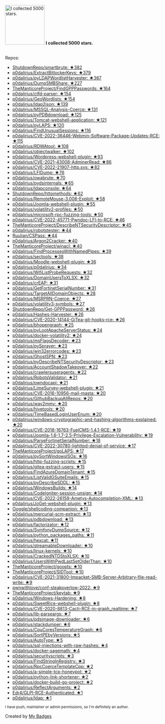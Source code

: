 <img src="https://my-badges.github.io/my-badges/stars-5000.png" alt="I collected 5000 stars." title="I collected 5000 stars." width="128">
<strong>I collected 5000 stars.</strong>
<br><br>

Repos:

* <a href="https://github.com/ShutdownRepo/smartbrute">ShutdownRepo/smartbrute: ★382</a>
* <a href="https://github.com/p0dalirius/ExtractBitlockerKeys">p0dalirius/ExtractBitlockerKeys: ★379</a>
* <a href="https://github.com/p0dalirius/pyLDAPWordlistHarvester">p0dalirius/pyLDAPWordlistHarvester: ★367</a>
* <a href="https://github.com/p0dalirius/DumpSMBShare">p0dalirius/DumpSMBShare: ★227</a>
* <a href="https://github.com/TheManticoreProject/FindGPPPasswords">TheManticoreProject/FindGPPPasswords: ★164</a>
* <a href="https://github.com/p0dalirius/ctfd-parser">p0dalirius/ctfd-parser: ★154</a>
* <a href="https://github.com/p0dalirius/GeoWordlists">p0dalirius/GeoWordlists: ★154</a>
* <a href="https://github.com/p0dalirius/ldap2json">p0dalirius/ldap2json: ★139</a>
* <a href="https://github.com/p0dalirius/MSSQL-Analysis-Coerce">p0dalirius/MSSQL-Analysis-Coerce: ★131</a>
* <a href="https://github.com/p0dalirius/pyPDBdownload">p0dalirius/pyPDBdownload: ★125</a>
* <a href="https://github.com/p0dalirius/Tomcat-webshell-application">p0dalirius/Tomcat-webshell-application: ★121</a>
* <a href="https://github.com/p0dalirius/pyLAPS">p0dalirius/pyLAPS: ★120</a>
* <a href="https://github.com/p0dalirius/FindUnusualSessions">p0dalirius/FindUnusualSessions: ★116</a>
* <a href="https://github.com/p0dalirius/CVE-2022-36446-Webmin-Software-Package-Updates-RCE">p0dalirius/CVE-2022-36446-Webmin-Software-Package-Updates-RCE: ★115</a>
* <a href="https://github.com/p0dalirius/RDWAtool">p0dalirius/RDWAtool: ★108</a>
* <a href="https://github.com/p0dalirius/objectwalker">p0dalirius/objectwalker: ★102</a>
* <a href="https://github.com/p0dalirius/Wordpress-webshell-plugin">p0dalirius/Wordpress-webshell-plugin: ★93</a>
* <a href="https://github.com/p0dalirius/CVE-2021-43008-AdminerRead">p0dalirius/CVE-2021-43008-AdminerRead: ★86</a>
* <a href="https://github.com/p0dalirius/CVE-2022-21907-http.sys">p0dalirius/CVE-2022-21907-http.sys: ★82</a>
* <a href="https://github.com/p0dalirius/LFIDump">p0dalirius/LFIDump: ★76</a>
* <a href="https://github.com/p0dalirius/owabrute">p0dalirius/owabrute: ★70</a>
* <a href="https://github.com/p0dalirius/pydsinternals">p0dalirius/pydsinternals: ★65</a>
* <a href="https://github.com/p0dalirius/ldapconsole">p0dalirius/ldapconsole: ★64</a>
* <a href="https://github.com/ShutdownRepo/httpmethods">ShutdownRepo/httpmethods: ★62</a>
* <a href="https://github.com/p0dalirius/RemoteMouse-3.008-Exploit">p0dalirius/RemoteMouse-3.008-Exploit: ★58</a>
* <a href="https://github.com/p0dalirius/Joomla-webshell-plugin">p0dalirius/Joomla-webshell-plugin: ★55</a>
* <a href="https://github.com/p0dalirius/volatility2-profiles">p0dalirius/volatility2-profiles: ★50</a>
* <a href="https://github.com/p0dalirius/microsoft-rpc-fuzzing-tools">p0dalirius/microsoft-rpc-fuzzing-tools: ★50</a>
* <a href="https://github.com/p0dalirius/CVE-2022-45771-Pwndoc-LFI-to-RCE">p0dalirius/CVE-2022-45771-Pwndoc-LFI-to-RCE: ★46</a>
* <a href="https://github.com/TheManticoreProject/DescribeNTSecurityDescriptor">TheManticoreProject/DescribeNTSecurityDescriptor: ★45</a>
* <a href="https://github.com/p0dalirius/robotstester">p0dalirius/robotstester: ★44</a>
* <a href="https://github.com/Ruulian/CSPass">Ruulian/CSPass: ★44</a>
* <a href="https://github.com/p0dalirius/Argon2Cracker">p0dalirius/Argon2Cracker: ★40</a>
* <a href="https://github.com/TheManticoreProject/winacl">TheManticoreProject/winacl: ★40</a>
* <a href="https://github.com/p0dalirius/FindProcessesWithNamedPipes">p0dalirius/FindProcessesWithNamedPipes: ★39</a>
* <a href="https://github.com/p0dalirius/sectools">p0dalirius/sectools: ★38</a>
* <a href="https://github.com/p0dalirius/Moodle-webshell-plugin">p0dalirius/Moodle-webshell-plugin: ★36</a>
* <a href="https://github.com/p0dalirius/p0dalirius">p0dalirius/p0dalirius: ★34</a>
* <a href="https://github.com/p0dalirius/WifiListProbeRequests">p0dalirius/WifiListProbeRequests: ★32</a>
* <a href="https://github.com/p0dalirius/DomainUsersToXLSX">p0dalirius/DomainUsersToXLSX: ★32</a>
* <a href="https://github.com/p0dalirius/crEAP">p0dalirius/crEAP: ★31</a>
* <a href="https://github.com/p0dalirius/GetFortinetSerialNumber">p0dalirius/GetFortinetSerialNumber: ★31</a>
* <a href="https://github.com/p0dalirius/TargetAllDomainObjects">p0dalirius/TargetAllDomainObjects: ★28</a>
* <a href="https://github.com/p0dalirius/MSRPRN-Coerce">p0dalirius/MSRPRN-Coerce: ★27</a>
* <a href="https://github.com/p0dalirius/volatility3-symbols">p0dalirius/volatility3-symbols: ★27</a>
* <a href="https://github.com/ShutdownRepo/Get-GPPPassword">ShutdownRepo/Get-GPPPassword: ★26</a>
* <a href="https://github.com/p0dalirius/Hashes-Harvester">p0dalirius/Hashes-Harvester: ★26</a>
* <a href="https://github.com/p0dalirius/CVE-2020-14144-GiTea-git-hooks-rce">p0dalirius/CVE-2020-14144-GiTea-git-hooks-rce: ★26</a>
* <a href="https://github.com/p0dalirius/bhopengraph">p0dalirius/bhopengraph: ★25</a>
* <a href="https://github.com/p0dalirius/pyLootApacheServerStatus">p0dalirius/pyLootApacheServerStatus: ★24</a>
* <a href="https://github.com/p0dalirius/docker-volatility2">p0dalirius/docker-volatility2: ★24</a>
* <a href="https://github.com/p0dalirius/msFlagsDecoder">p0dalirius/msFlagsDecoder: ★23</a>
* <a href="https://github.com/p0dalirius/pySprayer">p0dalirius/pySprayer: ★23</a>
* <a href="https://github.com/p0dalirius/win32errorcodes">p0dalirius/win32errorcodes: ★23</a>
* <a href="https://github.com/p0dalirius/GhostSPN">p0dalirius/GhostSPN: ★23</a>
* <a href="https://github.com/p0dalirius/pyDescribeNTSecurityDescriptor">p0dalirius/pyDescribeNTSecurityDescriptor: ★23</a>
* <a href="https://github.com/p0dalirius/AccountShadowTakeover">p0dalirius/AccountShadowTakeover: ★22</a>
* <a href="https://github.com/p0dalirius/crawlersuseragents">p0dalirius/crawlersuseragents: ★22</a>
* <a href="https://github.com/p0dalirius/RobotsValidator">p0dalirius/RobotsValidator: ★21</a>
* <a href="https://github.com/p0dalirius/pwndocapi">p0dalirius/pwndocapi: ★21</a>
* <a href="https://github.com/p0dalirius/LimeSurvey-webshell-plugin">p0dalirius/LimeSurvey-webshell-plugin: ★21</a>
* <a href="https://github.com/p0dalirius/CVE-2016-10956-mail-masta">p0dalirius/CVE-2016-10956-mail-masta: ★20</a>
* <a href="https://github.com/p0dalirius/GithubBackupAllRepos">p0dalirius/GithubBackupAllRepos: ★20</a>
* <a href="https://github.com/p0dalirius/wav2mmv">p0dalirius/wav2mmv: ★20</a>
* <a href="https://github.com/p0dalirius/hivetools">p0dalirius/hivetools: ★20</a>
* <a href="https://github.com/p0dalirius/TimeBasedLoginUserEnum">p0dalirius/TimeBasedLoginUserEnum: ★20</a>
* <a href="https://github.com/p0dalirius/windows-cryptographic-and-hashing-algorithms-explained">p0dalirius/windows-cryptographic-and-hashing-algorithms-explained: ★20</a>
* <a href="https://github.com/p0dalirius/CVE-2018-16763-FuelCMS-1.4.1-RCE">p0dalirius/CVE-2018-16763-FuelCMS-1.4.1-RCE: ★19</a>
* <a href="https://github.com/p0dalirius/Joomla-1.6-1.7-2.5-Privilege-Escalation-Vulnerability">p0dalirius/Joomla-1.6-1.7-2.5-Privilege-Escalation-Vulnerability: ★19</a>
* <a href="https://github.com/p0dalirius/ParseFortinetSerialNumber">p0dalirius/ParseFortinetSerialNumber: ★18</a>
* <a href="https://github.com/p0dalirius/CVE-2022-30780-lighttpd-denial-of-service">p0dalirius/CVE-2022-30780-lighttpd-denial-of-service: ★17</a>
* <a href="https://github.com/TheManticoreProject/goLAPS">TheManticoreProject/goLAPS: ★17</a>
* <a href="https://github.com/p0dalirius/pySortWindowsISOs">p0dalirius/pySortWindowsISOs: ★16</a>
* <a href="https://github.com/p0dalirius/http-fuzzing-scripts">p0dalirius/http-fuzzing-scripts: ★15</a>
* <a href="https://github.com/p0dalirius/gitea-extract-users">p0dalirius/gitea-extract-users: ★15</a>
* <a href="https://github.com/p0dalirius/FindAzureDomainTenant">p0dalirius/FindAzureDomainTenant: ★15</a>
* <a href="https://github.com/p0dalirius/ListValidGSuiteEmails">p0dalirius/ListValidGSuiteEmails: ★15</a>
* <a href="https://github.com/p0dalirius/pyDescribeSDDL">p0dalirius/pyDescribeSDDL: ★15</a>
* <a href="https://github.com/p0dalirius/WindowsBuilds">p0dalirius/WindowsBuilds: ★14</a>
* <a href="https://github.com/p0dalirius/CodeIgniter-session-unsign">p0dalirius/CodeIgniter-session-unsign: ★14</a>
* <a href="https://github.com/p0dalirius/CVE-2022-26159-Ametys-Autocompletion-XML">p0dalirius/CVE-2022-26159-Ametys-Autocompletion-XML: ★13</a>
* <a href="https://github.com/p0dalirius/JoGet-webshell-plugin">p0dalirius/JoGet-webshell-plugin: ★13</a>
* <a href="https://github.com/Ooggle/shellcoding-companion">Ooggle/shellcoding-companion: ★13</a>
* <a href="https://github.com/p0dalirius/mercurial-scm-extract">p0dalirius/mercurial-scm-extract: ★13</a>
* <a href="https://github.com/p0dalirius/pdbdownload">p0dalirius/pdbdownload: ★13</a>
* <a href="https://github.com/p0dalirius/factorizator">p0dalirius/factorizator: ★12</a>
* <a href="https://github.com/p0dalirius/SymfonyDumpSource">p0dalirius/SymfonyDumpSource: ★12</a>
* <a href="https://github.com/p0dalirius/python_packages_paths">p0dalirius/python_packages_paths: ★11</a>
* <a href="https://github.com/p0dalirius/hexcat">p0dalirius/hexcat: ★11</a>
* <a href="https://github.com/p0dalirius/streamableDownloader">p0dalirius/streamableDownloader: ★10</a>
* <a href="https://github.com/p0dalirius/linux-kernels">p0dalirius/linux-kernels: ★10</a>
* <a href="https://github.com/p0dalirius/CrackedNTDStoXLSX">p0dalirius/CrackedNTDStoXLSX: ★10</a>
* <a href="https://github.com/p0dalirius/UsersWithPwdLastSetOlderThan">p0dalirius/UsersWithPwdLastSetOlderThan: ★10</a>
* <a href="https://github.com/TheManticoreProject/goopts">TheManticoreProject/goopts: ★10</a>
* <a href="https://github.com/TheManticoreProject/SIDTool">TheManticoreProject/SIDTool: ★10</a>
* <a href="https://github.com/p0dalirius/CVE-2021-31800-Impacket-SMB-Server-Arbitrary-file-read-write">p0dalirius/CVE-2021-31800-Impacket-SMB-Server-Arbitrary-file-read-write: ★9</a>
* <a href="https://github.com/pwnwithlove/conf-steakoverlow-2022">pwnwithlove/conf-steakoverlow-2022: ★9</a>
* <a href="https://github.com/TheManticoreProject/keytab">TheManticoreProject/keytab: ★9</a>
* <a href="https://github.com/p0dalirius/Windows-Hardening">p0dalirius/Windows-Hardening: ★8</a>
* <a href="https://github.com/p0dalirius/SweetRice-webshell-plugin">p0dalirius/SweetRice-webshell-plugin: ★8</a>
* <a href="https://github.com/p0dalirius/CVE-2020-8813-Cacti-RCE-in-graph_realtime">p0dalirius/CVE-2020-8813-Cacti-RCE-in-graph_realtime: ★7</a>
* <a href="https://github.com/p0dalirius/lib-parseargs">p0dalirius/lib-parseargs: ★7</a>
* <a href="https://github.com/p0dalirius/pdsimage-downloader">p0dalirius/pdsimage-downloader: ★6</a>
* <a href="https://github.com/p0dalirius/stackdumper">p0dalirius/stackdumper: ★6</a>
* <a href="https://github.com/p0dalirius/CpuCoresTemperatureGraph">p0dalirius/CpuCoresTemperatureGraph: ★6</a>
* <a href="https://github.com/p0dalirius/SortPEbyVersions">p0dalirius/SortPEbyVersions: ★5</a>
* <a href="https://github.com/p0dalirius/AutoType">p0dalirius/AutoType: ★5</a>
* <a href="https://github.com/p0dalirius/sql-injections-with-raw-hashes">p0dalirius/sql-injections-with-raw-hashes: ★4</a>
* <a href="https://github.com/p0dalirius/docker-sagemath">p0dalirius/docker-sagemath: ★4</a>
* <a href="https://github.com/p0dalirius/securityscripts">p0dalirius/securityscripts: ★3</a>
* <a href="https://github.com/p0dalirius/FindStringInRegistry">p0dalirius/FindStringInRegistry: ★3</a>
* <a href="https://github.com/p0dalirius/RpcCoerceTemplateCpp">p0dalirius/RpcCoerceTemplateCpp: ★2</a>
* <a href="https://github.com/p0dalirius/a-simple-tcp-honeypot">p0dalirius/a-simple-tcp-honeypot: ★2</a>
* <a href="https://github.com/p0dalirius/python-link-shortener">p0dalirius/python-link-shortener: ★2</a>
* <a href="https://github.com/p0dalirius/docker-build-go-project">p0dalirius/docker-build-go-project: ★2</a>
* <a href="https://github.com/p0dalirius/ReflectArguments">p0dalirius/ReflectArguments: ★2</a>
* <a href="https://github.com/Edr4/GLPI-RCE-Authenticated">Edr4/GLPI-RCE-Authenticated: ★1</a>
* <a href="https://github.com/p0dalirius/ldap">p0dalirius/ldap: ★1</a>

<sup>I have push, maintainer or admin permissions, so I'm definitely an author.<sup>



Created by <a href="https://github.com/my-badges/my-badges">My Badges</a>